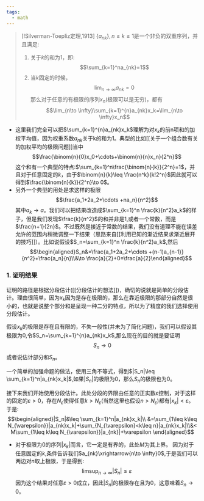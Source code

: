 ```yaml
---
tags:
  - math
---
```

> [!Silverman-Toepliz定理,1913]
> $\{a_{nk}\},n\geq k\geq 1$是一个非负的双重序列，并且满足:
> 1. 关于$k$的和为1，即:$$\sum_{k=1}^na_{nk}=1$$
> 2. 当$k$固定的时候，$$\lim_{n\to \infty}a_{nk}=0$$
> 那么对于任意的有极限的序列$x_n$(极限可以是无穷)，都有$$\lim_{n\to \infty}\sum_{k=1}^{n}a_{nk}x_k=\lim_{n\to \infty}x_n$$
* 这里我们完全可以把$\sum_{k=1}^{n}a_{nk}x_k$理解为对$x_k$的前n项和的加权平均值，因为权重系数$a_{nk}$关于k的和为1。典型的比如[[关于一个组合数有关的加权平均的极限问题]]当中$$\frac{\binom{n}{0}x_0+\cdots+\binom{n}{n}x_n}{2^n}$$这个和有一个典型的特点:$\sum_{k=1}^n\frac{\binom{n}{k}}{2^n}=1$，并且对于任意固定的$k$，由于$\binom{n}{k}\leq \frac{n^k}{k!2^n}$因此就可以得到$\frac{\binom{n}{k}}{2^n}\to 0$。
* 另外一个典型的用处是求这样的极限$$\frac{a_1+2a_2+\cdots +na_n}{n^2}$$其中$a_k\to a$。我们可以把结果改造成$\sum_{k=1}^n \frac{k}{n^2}a_k$的样子，但是我们发现$\frac{k}{n^2}$的和并非是$1$,或者一个常数，而是$\frac{n+1}{2n}$。不过既然是接近于常数的结果，我们没有道理不能在误差允许的范围内稍微调整一下结果（思路来自[[利用已知的渐近结果求渐近展开的技巧]]）。比如说假设$S_n=\sum_{k=1}^n \frac{k}{n^2}a_k$,然后$$\begin{aligned}S_n&=\frac{a_1+2a_2+\cdots +(n-1)a_{n-1}}{n^2}+\frac{a_n}{n}\\&\to \frac{a}{2}+0=\frac{a}{2}\end{aligned}$$
### 1. 证明结果
证明的路径是根据分段估计([[分段估计的想法]])，确切的说就是简单的分段估计。理由很简单，因为$x_k$因为是存在极限的，那么在靠近极限的那部分自然是很小的，也就是说整个部分和是呈现一种二分的特点，所以为了精度的我们选择使用分段估计。

假设$x_k$的极限是存在且有限的，不失一般性(并未为了简化问题)，我们可以假设其极限为$0$,令$S_n=\sum_{k=1}^{n}a_{nk}x_k$,那么现在的目的就是要证明$$S_n\to 0$$或者说估计部分和$S_n$。

一个简单的加强命题的做法，使用三角不等式，得到$|S_n|\leq \sum_{k=1}^n|a_{nk}x_k|$,如果$|S_n|$的极限为0，那么$S_n$的极限也为0。

接下来我们开始使用分段估计。此处分段的界限由任意的正实数$\varepsilon$控制，对于这样的固定的$\varepsilon>0$，存在$N_{\varepsilon}$使得任意$k>N_{\varepsilon}$(当然这里也假设$n>N_{\varepsilon}$)都有$|x_k|<\varepsilon$。于是:$$\begin{aligned}|S_n|&\leq \sum_{k=1}^n|a_{nk}x_k|\\ &=\sum_{1\leq k\leq N_{\varepsilon}}|a_{nk}x_k|+\sum_{N_{\varepsilon}<k\leq n}|a_{nk}x_k|\\&< M\sum_{1\leq k\leq N_{\varepsilon}}|a_{nk}|+\varepsilon  \end{aligned}$$
* 对于极限为$0$的序列$|x_k|$而言，它一定是有界的，此处$M$为其上界。
因为对于任意固定的$k$,条件告诉我们$a_{nk}\xrightarrow{n\to \infty}0$,于是我们可以两边对$n$取上极限，于是得到:$$\limsup_{n\to \infty}|S_n|\leq \varepsilon$$因为这个结果对任意$\varepsilon>0$成立，因此$|S_n|$的极限存在且为0，这意味着$S_n\to 0$。
